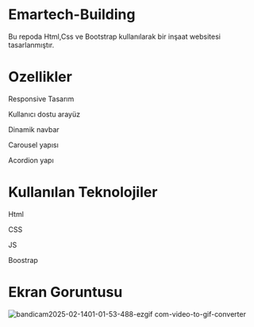 # Emartech-Building
Bu repoda Html,Css ve Bootstrap kullanılarak bir inşaat websitesi tasarlanmıştır.

# Ozellikler
  
Responsive Tasarım

Kullanıcı dostu arayüz

Dinamik navbar

Carousel yapısı

Acordion yapı

# Kullanılan Teknolojiler</h1>

Html

CSS

JS

Boostrap

 # Ekran Goruntusu
![bandicam2025-02-1401-01-53-488-ezgif com-video-to-gif-converter](https://github.com/user-attachments/assets/13e4e793-cece-49e4-b75f-3cef03720273)

